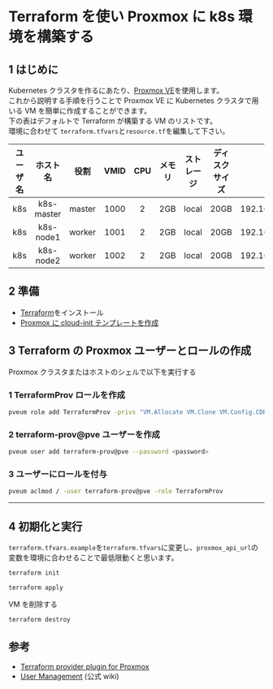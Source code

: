 # Terraform を使い Proxmox に k8s 環境を構築する

## 1 はじめに

Kubernetes クラスタを作るにあたり、[Proxmox VE](https://proxmox.com/en/)を使用します。  
これから説明する手順を行うことで Proxmox VE に Kubernetes クラスタで用いる VM を簡単に作成することができます。  
下の表はデフォルトで Terraform が構築する VM のリストです。  
環境に合わせて `terraform.tfvars`と`resource.tf`を編集して下さい。

| ユーザ名 |  ホスト名  |  役割  | VMID | CPU | メモリ | ストレージ | ディスクサイズ |       IP        |     OS      |
| :------: | :--------: | :----: | :--: | :-: | :----: | :--------: | :------------: | :-------------: | :---------: |
|   k8s    | k8s-master | master | 1000 |  2  |  2GB   |   local    |      20GB      | 192.168.0.10/24 | Ubuntu20.04 |
|   k8s    | k8s-node1  | worker | 1001 |  2  |  2GB   |   local    |      20GB      | 192.168.0.11/24 | Ubuntu20.04 |
|   k8s    | k8s-node2  | worker | 1002 |  2  |  2GB   |   local    |      20GB      | 192.168.0.12/24 | Ubuntu20.04 |

## 2 準備

- [Terraform](https://www.terraform.io/)をインストール
- [Proxmox に cloud-init テンプレートを作成](cloud-init.md)

## 3 Terraform の Proxmox ユーザーとロールの作成

Proxmox クラスタまたはホストのシェルで以下を実行する

### 1 TerraformProv ロールを作成

```bash
pveum role add TerraformProv -privs "VM.Allocate VM.Clone VM.Config.CDROM VM.Config.CPU VM.Config.Cloudinit VM.Config.Disk VM.Config.HWType VM.Config.Memory VM.Config.Network VM.Config.Options VM.Monitor VM.Audit VM.PowerMgmt Datastore.AllocateSpace Datastore.Audit"
```

### 2 terraform-prov@pve ユーザーを作成

```bash
pveum user add terraform-prov@pve --password <password>
```

### 3 ユーザーにロールを付与

```bash
pveum aclmod / -user terraform-prov@pve -role TerraformProv
```

---

## 4 初期化と実行

`terraform.tfvars.example`を`terraform.tfvars`に変更し、`proxmox_api_url`の変数を環境に合わせることで最低限動くと思います。

```bash
terraform init
```

```bash
terraform apply
```

VM を削除する

```bash
terraform destroy
```

## 参考

- [Terraform provider plugin for Proxmox](https://registry.terraform.io/providers/Telmate/proxmox/)
- [User Management](https://pve.proxmox.com/wiki/User_Management) (公式 wiki)
